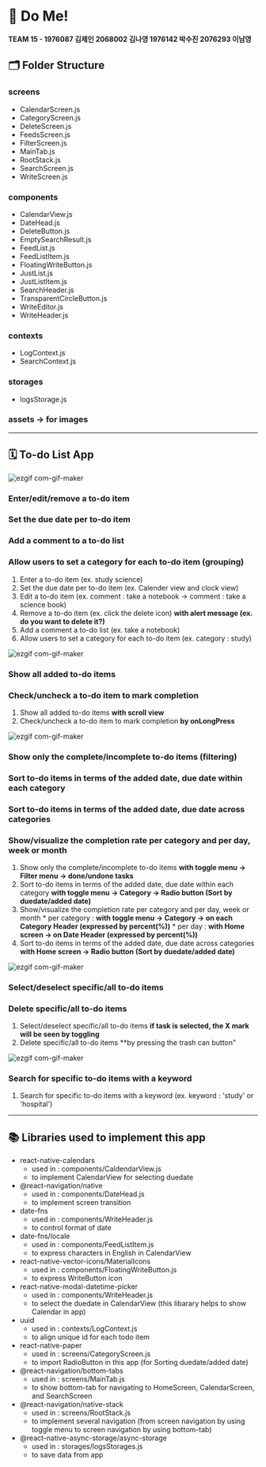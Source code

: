 # 📱 **Do Me!**
**TEAM 15 - 1976087 김제인 2068002 김나영 1976142 박수진 2076293 이남영**    
   
   
## 🗂️ **Folder Structure**
###  screens 
   * CalendarScreen.js 
   * CategoryScreen.js
   * DeleteScreen.js
   * FeedsScreen.js
   * FilterScreen.js
   * MainTab.js
   * RootStack.js
   * SearchScreen.js
   * WriteScreen.js
### components
   * CalendarView.js
   * DateHead.js
   * DeleteButton.js
   * EmptySearchResult.js
   * FeedList.js
   * FeedListItem.js
   * FloatingWriteButton.js
   * JustList.js
   * JustListItem.js
   * SearchHeader.js
   * TransparentCircleButton.js
   * WriteEditor.js
   * WriteHeader.js
### contexts
   * LogContext.js
   * SearchContext.js
### storages
   * logsStorage.js
### assets -> for images
---
## 🗓️ **To-do List App**
![ezgif com-gif-maker](https://user-images.githubusercontent.com/90603530/146142682-315e57a6-a39a-4bb4-aec5-6ebed1f4504c.gif)
### **Enter/edit/remove a to-do item**  
### **Set the due date per to-do item**  
### **Add a comment to a to-do list** 
### **Allow users to set a category for each to-do item (grouping)** 
   1. Enter a to-do item (ex. study science)
   2. Set the due date per to-do item (ex. Calender view and clock view)
   3. Edit a to-do item (ex. comment : take a notebook -> comment : take a science book)
   4. Remove a to-do item (ex. click the delete icon) **with alert message (ex. do you want to delete it?)**
   5. Add a comment a to-do list (ex. take a notebook)
   6. Allow users to set a category for each to-do item (ex. category : study)   
   
   
![ezgif com-gif-maker](https://user-images.githubusercontent.com/90603530/146142076-86cf188c-2422-47cc-bf6a-bd823f82c92b.gif)
### **Show all added to-do items**
### **Check/uncheck a to-do item to mark completion**
   1. Show all added to-do items **with scroll view**
   2. Check/uncheck a to-do item to mark completion **by onLongPress**    
   
   
![ezgif com-gif-maker](https://user-images.githubusercontent.com/90603530/146144129-727de7c2-f731-49b0-bfd4-5565d46ba357.gif)
### **Show only the complete/incomplete to-do items (filtering)**  
### **Sort to-do items in terms of the added date, due date within each category** 
### **Sort to-do items in terms of the added date, due date across categories**  
### **Show/visualize the completion rate per category and per day, week or month**  
   1. Show only the complete/incomplete to-do items **with toggle menu -> Filter menu -> done/undone tasks**
   2. Sort to-do items in terms of the added date, due date within each category **with toggle menu -> Category -> Radio button (Sort by duedate/added date)**
   3. Show/visualize the completion rate per category and per day, week or month 
    * per category : **with toggle menu -> Category -> on each Category Header (expressed by percent(%))**
    * per day : **with Home screen -> on Date Header (expressed by percent(%))**
   4. Sort to-do items in terms of the added date, due date across categories **with Home screen ->  Radio button (Sort by duedate/added date)**    
   
   
![ezgif com-gif-maker](https://user-images.githubusercontent.com/90603530/146145363-28394ada-15db-4a58-9cfe-8ab60b055a88.gif)
### **Select/deselect specific/all to-do items**
### **Delete specific/all to-do items**  
   1. Select/deselect specific/all to-do items **if task is selected, the X mark will be seen by toggling**
   2. Delete specific/all to-do items **by pressing the trash can button"    
   
   
![ezgif com-gif-maker](https://user-images.githubusercontent.com/90603530/146144886-b7cf0bb4-b1f4-48ea-923f-a286d354255a.gif)
### **Search for specific to-do items with a keyword**  
   1. Search for specific to-do items with a keyword (ex. keyword : 'study' or 'hospital')   
   
---              
## 📚 **Libraries used to implement this app**
* react-native-calendars 
  * used in : components/CaldendarView.js
  * to implement CalendarView for selecting duedate
* @react-navigation/native
  * used in : components/DateHead.js
  * to implement screen transition
* date-fns
  * used in : components/WriteHeader.js
  * to control format of date
* date-fns/locale
  * used in : components/FeedListItem.js
  * to express characters in English in CalendarView
* react-native-vector-icons/MaterialIcons
  * used in : components/FloatingWriteButton.js
  * to express WriteButton icon
* react-native-modal-datetime-picker
  * used in : components/WriteHeader.js
  * to select the duedate in CalendarView (this libarary helps to show Calendar in app)
* uuid 
  * used in : contexts/LogContext.js
  * to align unique id for each todo item
* react-native-paper
  * used in : screens/CategoryScreen.js
  * to import RadioButton in this app (for Sorting duedate/added date)
* @react-navigation/bottom-tabs
  * used in : screens/MainTab.js
  * to show bottom-tab for navigating to HomeScreen, CalendarScreen, and SearchScreen
* @react-navigation/native-stack
  * used in : screens/RootStack.js
  * to implement several navigation (from screen navigation by using toggle menu to screen navigation by using bottom-tab)
* @react-native-async-storage/async-storage
  * used in : storages/logsStorages.js
  * to save data from app 
